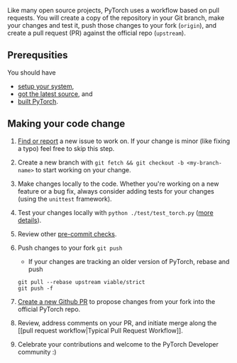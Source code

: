 Like many open source projects, PyTorch uses a workflow based on pull requests. You will create a copy of the repository in your Git branch, make your changes and test it, push those changes to your fork (`origin`), and create a pull request (PR) against the official repo (`upstream`).

## Prerequsities
You should have
- [setup your system](System-Setup), 
- [got the latest source](Fork-Clone-and-Checkout), and 
- [built PyTorch](Build-PyTorch).

## Making your code change

1. [Find or report](Finding-Or-Reporting-Issues) a new issue to work on. If your change is minor (like fixing a typo) feel free to skip this step. 

2. Create a new branch with `git fetch && git checkout -b <my-branch-name>` to start working on your change. 
   
3. Make changes locally to the code. Whether you're working on a new feature or a bug fix, always consider adding tests for your changes (using the `unittest` framework).

4. Test your changes locally with `python ./test/test_torch.py` ([more details](Running-and-writing-tests)).
   
5. Review other [pre-commit checks](Pre-Commit-Checks).

6. Push changes to your fork `git push`
    - If your changes are tracking an older version of PyTorch, rebase and push
     ```
     git pull --rebase upstream viable/strict 
     git push -f
     ```

7. [Create a new Github PR](Create-a-Pull-Request) to propose changes from your fork into the official PyTorch repo.

8. Review, address comments on your PR, and initiate merge along the [[pull request workflow|Typical Pull Request Workflow]].

9.  Celebrate your contributions and welcome to the PyTorch Developer community :)